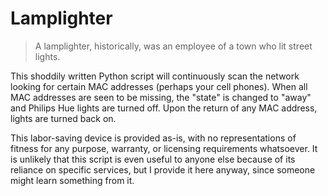 # Lamplighter #

> A lamplighter, historically, was an employee of a town who lit street lights.

This shoddily written Python script will continuously scan the network looking
for certain MAC addresses (perhaps your cell phones). When all MAC addresses are
seen to be missing, the "state" is changed to "away" and Philips Hue lights are
turned off. Upon the return of any MAC address, lights are turned back on.

This labor-saving device is provided as-is, with no representations of fitness
for any purpose, warranty, or licensing requirements whatsoever. It is unlikely
that this script is even useful to anyone else because of its reliance on
specific services, but I provide it here anyway, since someone might learn
something from it.

